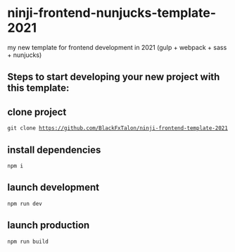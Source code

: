 # ninji-frontend-nunjucks-template-2021

my new template for frontend development in 2021 (gulp + webpack + sass + nunjucks)

## Steps to start developing your new project with this template:

## clone project

<code>git clone https://github.com/BlackFxTalon/ninji-frontend-template-2021</code>

## install dependencies

<code>npm i</code>

## launch development

<code>npm run dev</code>

## launch production

<code>npm run build</code>

